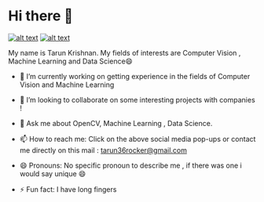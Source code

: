 # Hi there 👋
[![alt text][2.1]][2]
[![alt text][6.1]][6]

[2.1]: http://i.imgur.com/P3YfQoD.png (facebook icon with padding)
[6.1]: http://i.imgur.com/0o48UoR.png (github icon with padding)
[2]: https://www.facebook.com/profile.php?id=100009645905136
[6]: https://github.com/tarun36rocker
My name is Tarun Krishnan. My fields of interests are Computer Vision , Machine Learning and Data Science😄 

<!--
**tarun36rocker/tarun36rocker** is a ✨ _special_ ✨ repository because its `README.md` (this file) appears on your GitHub profile.

Here are some ideas to get you started:
-->
- 🔭 I’m currently working on getting experience in the fields of Computer Vision and Machine Learning

- 👯 I’m looking to collaborate on some interesting projects with companies !

- 💬 Ask me about OpenCV, Machine Learning , Data Science.

- 📫 How to reach me: Click on the above social media pop-ups or contact me directly on this mail : tarun36rocker@gmail.com

- 😄 Pronouns: No specific pronoun to describe me , if there was one i would say unique 😄

- ⚡ Fun fact: I have long fingers

